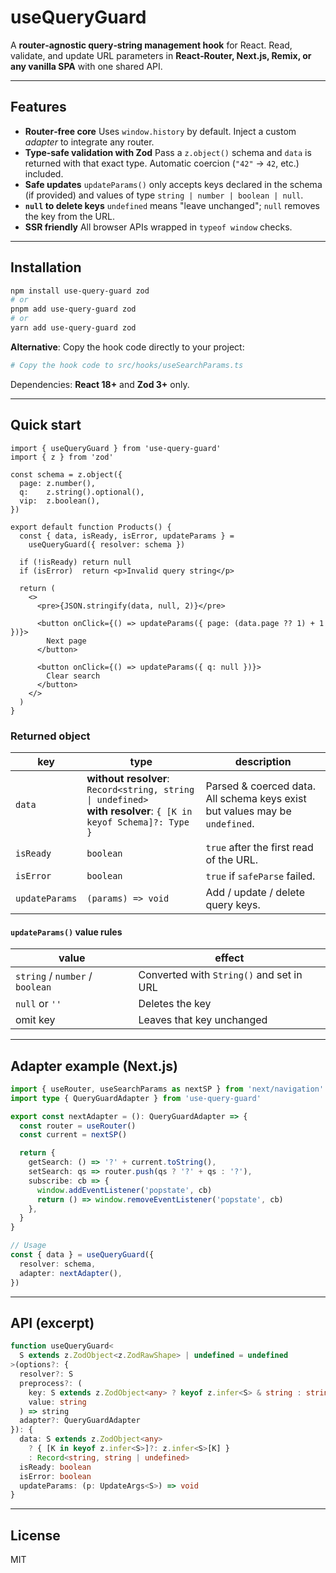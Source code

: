 
# useQueryGuard

A **router‑agnostic query‑string management hook** for React.
Read, validate, and update URL parameters in **React‑Router, Next.js, Remix, or any vanilla SPA** with one shared API.

---

## Features

- **Router‑free core**
  Uses `window.history` by default. Inject a custom *adapter* to integrate any router.
- **Type‑safe validation with Zod**
  Pass a `z.object()` schema and `data` is returned with that exact type. Automatic coercion (`"42"` → `42`, etc.) included.
- **Safe updates**
  `updateParams()` only accepts keys declared in the schema (if provided) and values of type `string | number | boolean | null`.
- **`null` to delete keys**
  `undefined` means "leave unchanged"; `null` removes the key from the URL.
- **SSR friendly**
  All browser APIs wrapped in `typeof window` checks.

---

## Installation

```bash
npm install use-query-guard zod
# or
pnpm add use-query-guard zod
# or
yarn add use-query-guard zod
```

**Alternative**: Copy the hook code directly to your project:
```bash
# Copy the hook code to src/hooks/useSearchParams.ts
```

Dependencies: **React 18+** and **Zod 3+** only.

---

## Quick start

```tsx
import { useQueryGuard } from 'use-query-guard'
import { z } from 'zod'

const schema = z.object({
  page: z.number(),
  q:    z.string().optional(),
  vip:  z.boolean(),
})

export default function Products() {
  const { data, isReady, isError, updateParams } =
    useQueryGuard({ resolver: schema })

  if (!isReady) return null
  if (isError)  return <p>Invalid query string</p>

  return (
    <>
      <pre>{JSON.stringify(data, null, 2)}</pre>

      <button onClick={() => updateParams({ page: (data.page ?? 1) + 1 })}>
        Next page
      </button>

      <button onClick={() => updateParams({ q: null })}>
        Clear search
      </button>
    </>
  )
}
```

### Returned object

| key | type | description |
| --- | --- | --- |
| `data` | **without resolver**: `Record<string, string \| undefined>`<br>**with resolver**: `{ [K in keyof Schema]?: Type }` | Parsed & coerced data. All schema keys exist but values may be `undefined`. |
| `isReady` | `boolean` | `true` after the first read of the URL. |
| `isError` | `boolean` | `true` if `safeParse` failed. |
| `updateParams` | `(params) => void` | Add / update / delete query keys. |

#### `updateParams()` value rules

| value | effect |
| --- | --- |
| `string` / `number` / `boolean` | Converted with `String()` and set in URL |
| `null` or `''` | Deletes the key |
| omit key | Leaves that key unchanged |

---

## Adapter example (Next.js)

```ts
import { useRouter, useSearchParams as nextSP } from 'next/navigation'
import type { QueryGuardAdapter } from 'use-query-guard'

export const nextAdapter = (): QueryGuardAdapter => {
  const router = useRouter()
  const current = nextSP()

  return {
    getSearch: () => '?' + current.toString(),
    setSearch: qs => router.push(qs ? '?' + qs : '?'),
    subscribe: cb => {
      window.addEventListener('popstate', cb)
      return () => window.removeEventListener('popstate', cb)
    },
  }
}

// Usage
const { data } = useQueryGuard({
  resolver: schema,
  adapter: nextAdapter(),
})
```

---

## API (excerpt)

```ts
function useQueryGuard<
  S extends z.ZodObject<z.ZodRawShape> | undefined = undefined
>(options?: {
  resolver?: S
  preprocess?: (
    key: S extends z.ZodObject<any> ? keyof z.infer<S> & string : string,
    value: string
  ) => string
  adapter?: QueryGuardAdapter
}): {
  data: S extends z.ZodObject<any>
    ? { [K in keyof z.infer<S>]?: z.infer<S>[K] }
    : Record<string, string | undefined>
  isReady: boolean
  isError: boolean
  updateParams: (p: UpdateArgs<S>) => void
}
```

---

## License

MIT

